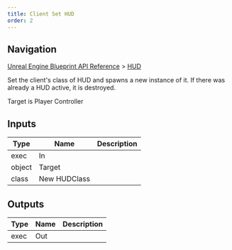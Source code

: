 ```yaml
---
title: Client Set HUD
order: 2
---
```

## Navigation

[Unreal Engine Blueprint API Reference](https://dev.epicgames.com/documentation/en-us/unreal-engine/BlueprintAPI) > [HUD](https://dev.epicgames.com/documentation/en-us/unreal-engine/BlueprintAPI/HUD)

Set the client's class of HUD and spawns a new instance of it. If there was already a HUD active, it is destroyed.

Target is Player Controller

## Inputs

| Type | Name | Description |
| --- | --- | --- |
| exec | In |  |
| object | Target |  |
| class | New HUDClass |  |

## Outputs

| Type | Name | Description |
| --- | --- | --- |
| exec | Out |  |
